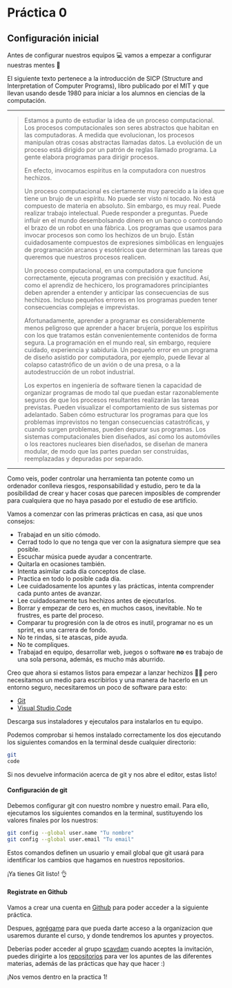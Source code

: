 # Práctica 0
## Configuración inicial

Antes de configurar nuestros equipos 💻 vamos a empezar a configurar nuestras mentes 🧠

El siguiente texto pertenece a la introducción de SICP (Structure and Interpretation of Computer Programs), libro publicado por el MIT y que llevan usando desde 1980 para iniciar a los alumnos en ciencias de la computación.

---
>Estamos a punto de estudiar la idea de un proceso computacional. Los procesos computacionales son seres abstractos que habitan en las computadoras. A medida que evolucionan, los procesos manipulan otras cosas abstractas llamadas datos. La evolución de un proceso está dirigido por un patrón de reglas llamado programa. La gente elabora programas para dirigir procesos. 
>
>En efecto, invocamos espíritus en la computadora con nuestros hechizos.
>
>Un proceso computacional es ciertamente muy parecido a la idea que tiene un brujo de un espíritu. No puede ser visto ni tocado. No está compuesto de materia en absoluto. Sin embargo, es muy real. Puede realizar trabajo intelectual. Puede responder a preguntas. Puede influir en el mundo desembolsando dinero en un banco o controlando el brazo de un robot en una fábrica. Los programas que usamos para invocar procesos son como los hechizos de un brujo. Están cuidadosamente compuestos de expresiones simbólicas en lenguajes de programación arcanos y esotéricos que determinan las tareas que queremos que nuestros procesos realicen.
>
>Un proceso computacional, en una computadora que funcione correctamente, ejecuta programas con precisión y exactitud. Así, como el aprendiz de hechicero, los programadores principiantes deben aprender a entender y anticipar las consecuencias de sus hechizos. Incluso pequeños errores en los programas pueden tener consecuencias complejas e imprevistas.
>
>Afortunadamente, aprender a programar es considerablemente menos peligroso que aprender a hacer brujería, porque los espíritus con los que tratamos están convenientemente contenidos de forma segura. La programación en el mundo real, sin embargo, requiere cuidado, experiencia y sabiduría. Un pequeño error en un programa de diseño asistido por computadora, por ejemplo, puede llevar al colapso catastrófico de un avión o de una presa, o a la autodestrucción de un robot industrial.
>
>Los expertos en ingeniería de software tienen la capacidad de organizar programas de modo tal que puedan estar razonablemente seguros de que los procesos resultantes realizarán las tareas previstas. Pueden visualizar el comportamiento de sus sistemas por adelantado. Saben cómo estructurar los programas para que los problemas imprevistos no tengan consecuencias catastróficas, y cuando surgen problemas, pueden depurar sus programas. Los sistemas computacionales bien diseñados, así como los automóviles o los reactores nucleares bien diseñados, se diseñan de manera modular, de modo que las partes puedan ser construidas, reemplazadas y depuradas por separado.

---

Como veis, poder controlar una herramienta tan potente como un ordenador conlleva riesgos, responsabilidad y estudio, pero te da la posibilidad de crear y hacer cosas que parecen imposibles de comprender para cualquiera que no haya pasado por el estudio de ese artificio.

Vamos a comenzar con las primeras prácticas en casa, asi que unos consejos:
- Trabajad en un sitio cómodo.
- Cerrad todo lo que no tenga que ver con la asignatura siempre que sea posible.
- Escuchar música puede ayudar a concentrarte.
- Quitarla en ocasiones también.
- Intenta asimilar cada día conceptos de clase.
- Practica en todo lo posible cada día.
- Lee cuidadosamente los apuntes y las prácticas, intenta comprender cada punto antes de avanzar.
- Lee cuidadosamente tus hechizos antes de ejecutarlos.
- Borrar y empezar de cero es, en muchos casos, inevitable. No te frustres, es parte del proceso.
- Comparar tu progresión con la de otros es inutil, programar no es un sprint, es una carrera de fondo.
- No te rindas, si te atascas, pide ayuda.
- No te compliques.
- Trabajad en equipo, desarrollar web, juegos o software **no** es trabajo de una sola persona, además, es mucho más aburrido.
  
Creo que ahora si estamos listos para empezar a lanzar hechizos 🧙‍♂️ pero necesitamos un medio para escribirlos y una manera de hacerlo en un entorno seguro, necesitaremos un poco de software para esto:

- [Git](https://git-scm.com/downloads)
- [Visual Studio Code](https://code.visualstudio.com/download)

Descarga sus instaladores y ejecutalos para instalarlos en tu equipo.

Podemos comprobar si hemos instalado correctamente los dos ejecutando los siguientes comandos en la terminal desde cualquier directorio:

```bash
git
code
```

Si nos devuelve información acerca de git y nos abre el editor, estas listo!

#### Configuración de git

Debemos configurar git con nuestro nombre y nuestro email. Para ello, ejecutamos los siguientes comandos en la terminal, sustituyendo los valores finales por los nuestros:

```bash
git config --global user.name "Tu nombre"
git config --global user.email "Tu email"
```

Estos comandos definen un usuario y email global que git usará para identificar los cambios que hagamos en nuestros repositorios.

¡Ya tienes Git listo! 👌

#### Registrate en Github

Vamos a crear una cuenta en [Github](https://github.com/datadiego) para poder acceder a la siguiente práctica.

Despues, [agrégame](https://github.com/datadiego) para que pueda darte acceso a la organizacion que usaremos durante el curso, y donde tendremos los apuntes y proyectos.

Deberías poder acceder al grupo [scavdam](https://github.com/orgs/escavdam/) cuando aceptes la invitación, puedes dirigirte a los [repositorios](https://github.com/orgs/escavdam/repositories) para ver los apuntes de las diferentes materias, además de las prácticas que hay que hacer :)

¡Nos vemos dentro en la practica 1!

